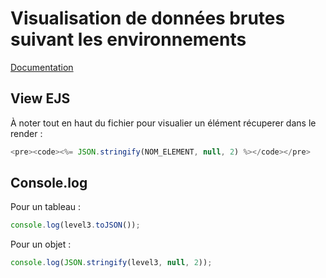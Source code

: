 # Visualisation de données brutes suivant les environnements

[Documentation](https://developer.mozilla.org/fr/docs/Web/JavaScript/Reference/Global_Objects/JSON/stringify)

## View EJS

À noter tout en haut du fichier pour visualier un élément récuperer dans le render :
```js
<pre><code><%= JSON.stringify(NOM_ELEMENT, null, 2) %></code></pre>
```

## Console.log

Pour un tableau :
```js
console.log(level3.toJSON());
```
Pour un objet :
```js
console.log(JSON.stringify(level3, null, 2));
```
